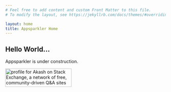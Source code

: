 ```yaml
---
# Feel free to add content and custom Front Matter to this file.
# To modify the layout, see https://jekyllrb.com/docs/themes/#overriding-theme-defaults

layout: home
title: Appsparkler Home
---
```

## Hello World...

Appsparkler is under construction.

<a href="https://stackexchange.com/users/6075124"><img src="https://stackexchange.com/users/flair/6075124.png" width="208" height="58" alt="profile for Akash on Stack Exchange, a network of free, community-driven Q&amp;A sites" title="profile for Akash on Stack Exchange, a network of free, community-driven Q&amp;A sites"></a>
